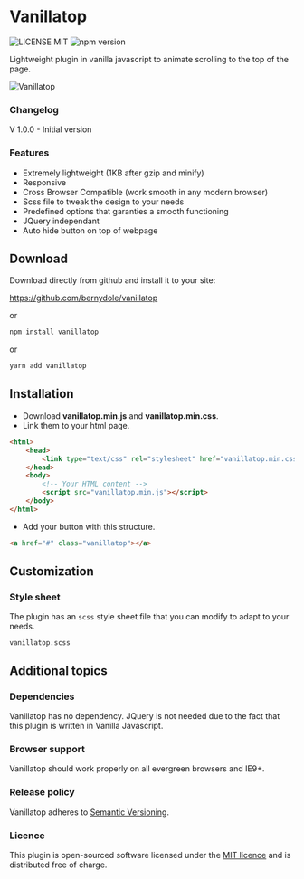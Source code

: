 # Vanillatop

![LICENSE MIT](https://img.shields.io/npm/l/vanillatop.svg)
![npm version](https://img.shields.io/npm/v/vanillatop.svg)

Lightweight plugin in vanilla javascript to animate scrolling to the top of the page.

![Vanillatop](https://www.russianconcept.ch/cloud/github/vanillatop/img/vanillatop.png)

### Changelog

V 1.0.0 - Initial version

### Features

- Extremely lightweight (1KB after gzip and minify)
- Responsive
- Cross Browser Compatible (work smooth in any modern browser)
- Scss file to tweak the design to your needs
- Predefined options that garanties a smooth functioning
- JQuery independant
- Auto hide button on top of webpage

## Download

Download directly from github and install it to your site:

<https://github.com/bernydole/vanillatop>

or

```bash
npm install vanillatop
```

or

```bash
yarn add vanillatop
```

## Installation

- Download **vanillatop.min.js** and **vanillatop.min.css**.
- Link them to your html page.

```html
<html>
	<head>
		<link type="text/css" rel="stylesheet" href="vanillatop.min.css" />
	</head>
	<body>
		<!-- Your HTML content -->
		<script src="vanillatop.min.js"></script>
	</body>
</html>
```

- Add your button with this structure.

```html
<a href="#" class="vanillatop"></a>
```

## Customization

### Style sheet

The plugin has an `scss` style sheet file that you can modify to adapt to your needs.

`vanillatop.scss`

## Additional topics

### Dependencies

Vanillatop has no dependency. JQuery is not needed due to the fact that this plugin is written in Vanilla Javascript.

### Browser support

Vanillatop should work properly on all evergreen browsers and IE9+.

### Release policy

Vanillatop adheres to [Semantic Versioning](https://semver.org/).

### Licence

This plugin is open-sourced software licensed under the [MIT licence](https://opensource.org/licenses/MIT) and is distributed free of charge.
